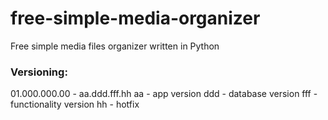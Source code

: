 # free-simple-media-organizer
Free simple media files organizer written in Python

### Versioning:
01.000.000.00 - aa.ddd.fff.hh
aa - app version
ddd - database version
fff - functionality version
hh - hotfix